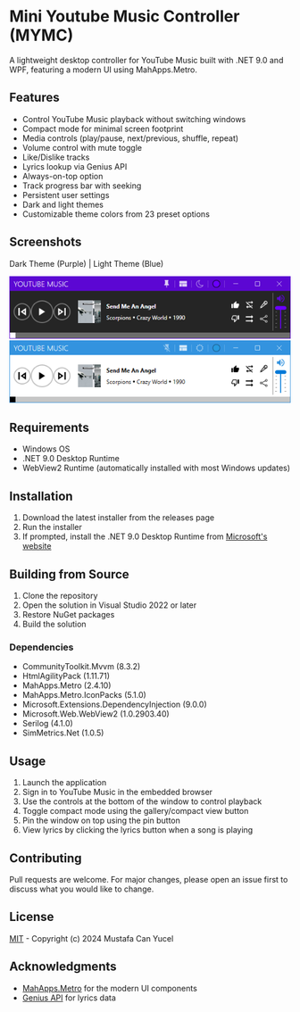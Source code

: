 # Mini Youtube Music Controller (MYMC)

A lightweight desktop controller for YouTube Music built with .NET 9.0 and WPF, featuring a modern UI using MahApps.Metro.

## Features

- Control YouTube Music playback without switching windows
- Compact mode for minimal screen footprint
- Media controls (play/pause, next/previous, shuffle, repeat)
- Volume control with mute toggle
- Like/Dislike tracks
- Lyrics lookup via Genius API
- Always-on-top option
- Track progress bar with seeking
- Persistent user settings
- Dark and light themes
- Customizable theme colors from 23 preset options

## Screenshots
Dark Theme (Purple) | Light Theme (Blue)

![sc01](screenshots/sc01.png)
![sc02](screenshots/sc02.png)

## Requirements

- Windows OS
- .NET 9.0 Desktop Runtime
- WebView2 Runtime (automatically installed with most Windows updates)

## Installation

1. Download the latest installer from the releases page
2. Run the installer
3. If prompted, install the .NET 9.0 Desktop Runtime from [Microsoft's website](https://dotnet.microsoft.com/download/dotnet/9.0)

## Building from Source

1. Clone the repository
2. Open the solution in Visual Studio 2022 or later
3. Restore NuGet packages
4. Build the solution

### Dependencies

- CommunityToolkit.Mvvm (8.3.2)
- HtmlAgilityPack (1.11.71)
- MahApps.Metro (2.4.10)
- MahApps.Metro.IconPacks (5.1.0)
- Microsoft.Extensions.DependencyInjection (9.0.0)
- Microsoft.Web.WebView2 (1.0.2903.40)
- Serilog (4.1.0)
- SimMetrics.Net (1.0.5)

## Usage

1. Launch the application
2. Sign in to YouTube Music in the embedded browser
3. Use the controls at the bottom of the window to control playback
4. Toggle compact mode using the gallery/compact view button
5. Pin the window on top using the pin button
6. View lyrics by clicking the lyrics button when a song is playing

## Contributing

Pull requests are welcome. For major changes, please open an issue first to discuss what you would like to change.

## License

[MIT](LICENSE) - Copyright (c) 2024 Mustafa Can Yucel

## Acknowledgments

- [MahApps.Metro](https://github.com/MahApps/MahApps.Metro) for the modern UI components
- [Genius API](https://genius.com) for lyrics data